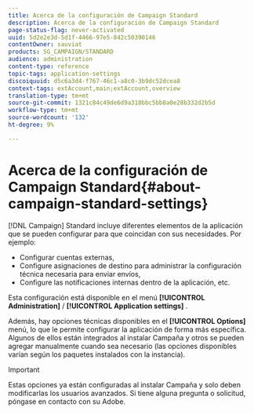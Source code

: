 ```yaml
---
title: Acerca de la configuración de Campaign Standard
description: Acerca de la configuración de Campaign Standard
page-status-flag: never-activated
uuid: 5d2e2e3d-5d1f-4466-97e5-842c50390146
contentOwner: sauviat
products: SG_CAMPAIGN/STANDARD
audience: administration
content-type: reference
topic-tags: application-settings
discoiquuid: d5c6a3d4-f767-46c1-a8c0-3b9dc52dcea8
context-tags: extAccount,main;extAccount,overview
translation-type: tm+mt
source-git-commit: 1321c84c49de6d9a318bbc5bb8a0e28b332d2b5d
workflow-type: tm+mt
source-wordcount: '132'
ht-degree: 9%

---
```



# Acerca de la configuración de Campaign Standard{#about-campaign-standard-settings}

[!DNL Campaign] Standard incluye diferentes elementos de la aplicación que se pueden configurar para que coincidan con sus necesidades. Por ejemplo:

* Configurar cuentas externas,
* Configure asignaciones de destino para administrar la configuración técnica necesaria para enviar envíos,
* Configure las notificaciones internas dentro de la aplicación, etc.

Esta configuración está disponible en el menú **[!UICONTROL Administration]** / **[!UICONTROL Application settings]** .

Además, hay opciones técnicas disponibles en el **[!UICONTROL Options]** menú, lo que le permite configurar la aplicación de forma más específica. Algunos de ellos están integrados al instalar Campaña y otros se pueden agregar manualmente cuando sea necesario (las opciones disponibles varían según los paquetes instalados con la instancia).

>[!IMPORTANT]
>
>Estas opciones ya están configuradas al instalar Campaña y solo deben modificarlas los usuarios avanzados. Si tiene alguna pregunta o solicitud, póngase en contacto con su Adobe.
